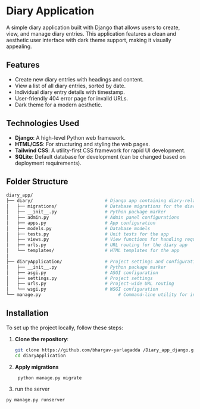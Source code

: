 # Diary Application

A simple diary application built with Django that allows users to create, view, and manage diary entries. This application features a clean and aesthetic user interface with dark theme support, making it visually appealing.

## Features

- Create new diary entries with headings and content.
- View a list of all diary entries, sorted by date.
- Individual diary entry details with timestamp.
- User-friendly 404 error page for invalid URLs.
- Dark theme for a modern aesthetic.

## Technologies Used

- **Django**: A high-level Python web framework.
- **HTML/CSS**: For structuring and styling the web pages.
- **Tailwind CSS**: A utility-first CSS framework for rapid UI development.
- **SQLite**: Default database for development (can be changed based on deployment requirements).

## Folder Structure
```bash
diary_app/
├── diary/                           # Django app containing diary-related functionalities
│   ├── migrations/                  # Database migrations for the diary app
│   ├── __init__.py                  # Python package marker
│   ├── admin.py                     # Admin panel configurations
│   ├── apps.py                      # App configuration
│   ├── models.py                    # Database models
│   ├── tests.py                     # Unit tests for the app
│   ├── views.py                     # View functions for handling requests
│   ├── urls.py                      # URL routing for the diary app
│   └── templates/                   # HTML templates for the app
│
├── diaryApplication/                # Project settings and configuration
│   ├── __init__.py                  # Python package marker
│   ├── asgi.py                      # ASGI configuration
│   ├── settings.py                  # Project settings
│   ├── urls.py                      # Project-wide URL routing
│   └── wsgi.py                      # WSGI configuration                       
└── manage.py                             # Command-line utility for interacting with the project
```
## Installation

To set up the project locally, follow these steps:

1. **Clone the repository**:
   ```bash
   git clone https://github.com/bhargav-yarlagadda /Diary_app_django.git
   cd diaryApplication
   ```
2. **Apply migrations**
   ```bash
    python manage.py migrate
    ```
3. run the server
  ```bash
  py manage.py runserver
  ```
